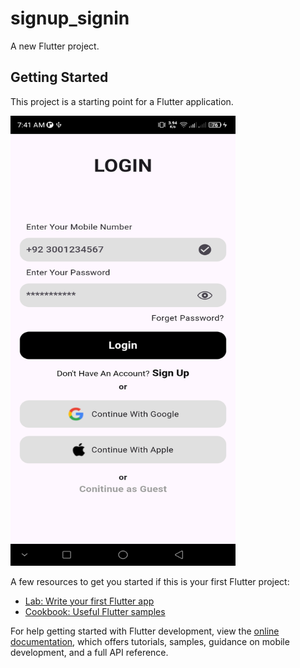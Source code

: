# signup_signin

A new Flutter project.

## Getting Started

This project is a starting point for a Flutter application.

[//]: # (![Alt text]&#40;assets/images/Screenshot.png&#41;)
<img src="assets/images/Screenshot.png" alt="Login" width="360" height="720">


A few resources to get you started if this is your first Flutter project:

- [Lab: Write your first Flutter app](https://docs.flutter.dev/get-started/codelab)
- [Cookbook: Useful Flutter samples](https://docs.flutter.dev/cookbook)

For help getting started with Flutter development, view the
[online documentation](https://docs.flutter.dev/), which offers tutorials,
samples, guidance on mobile development, and a full API reference.
